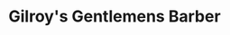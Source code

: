 ---
title: "Gilroy's Gentlemens Barber"
url: /blaydon-on-tyne/gilroys-gentlemens-barber/
shop: Friseur
---